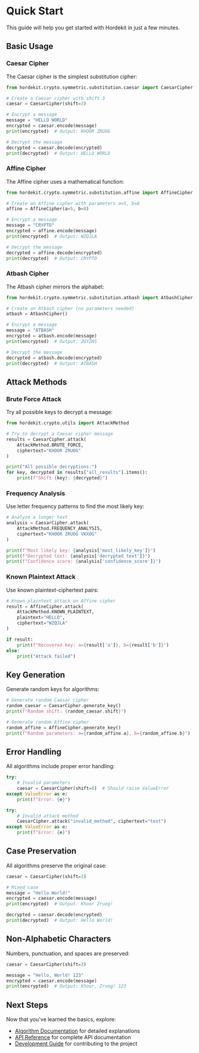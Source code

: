 # Quick Start

This guide will help you get started with Hordekit in just a few minutes.

## Basic Usage

### Caesar Cipher

The Caesar cipher is the simplest substitution cipher:

```python
from hordekit.crypto.symmetric.substitution.caesar import CaesarCipher

# Create a Caesar cipher with shift 3
caesar = CaesarCipher(shift=3)

# Encrypt a message
message = "HELLO WORLD"
encrypted = caesar.encode(message)
print(encrypted)  # Output: KHOOR ZRUOG

# Decrypt the message
decrypted = caesar.decode(encrypted)
print(decrypted)  # Output: HELLO WORLD
```

### Affine Cipher

The Affine cipher uses a mathematical function:

```python
from hordekit.crypto.symmetric.substitution.affine import AffineCipher

# Create an Affine cipher with parameters a=5, b=8
affine = AffineCipher(a=5, b=8)

# Encrypt a message
message = "CRYPTO"
encrypted = affine.encode(message)
print(encrypted)  # Output: WZQJLA

# Decrypt the message
decrypted = affine.decode(encrypted)
print(decrypted)  # Output: CRYPTO
```

### Atbash Cipher

The Atbash cipher mirrors the alphabet:

```python
from hordekit.crypto.symmetric.substitution.atbash import AtbashCipher

# Create an Atbash cipher (no parameters needed)
atbash = AtbashCipher()

# Encrypt a message
message = "ATBASH"
encrypted = atbash.encode(message)
print(encrypted)  # Output: ZGYZHS

# Decrypt the message
decrypted = atbash.decode(encrypted)
print(decrypted)  # Output: ATBASH
```

## Attack Methods

### Brute Force Attack

Try all possible keys to decrypt a message:

```python
from hordekit.crypto.utils import AttackMethod

# Try to decrypt a Caesar cipher message
results = CaesarCipher.attack(
    AttackMethod.BRUTE_FORCE,
    ciphertext="KHOOR ZRUOG"
)

print("All possible decryptions:")
for key, decrypted in results["all_results"].items():
    print(f"Shift {key}: {decrypted}")
```

### Frequency Analysis

Use letter frequency patterns to find the most likely key:

```python
# Analyze a longer text
analysis = CaesarCipher.attack(
    AttackMethod.FREQUENCY_ANALYSIS,
    ciphertext="KHOOR ZRUOG VKXOG"
)

print(f"Most likely key: {analysis['most_likely_key']}")
print(f"Decrypted text: {analysis['decrypted_text']}")
print(f"Confidence score: {analysis['confidence_score']}")
```

### Known Plaintext Attack

Use known plaintext-ciphertext pairs:

```python
# Known plaintext attack on Affine cipher
result = AffineCipher.attack(
    AttackMethod.KNOWN_PLAINTEXT,
    plaintext="HELLO",
    ciphertext="WZQJLA"
)

if result:
    print(f"Recovered key: a={result['a']}, b={result['b']}")
else:
    print("Attack failed")
```

## Key Generation

Generate random keys for algorithms:

```python
# Generate random Caesar cipher
random_caesar = CaesarCipher.generate_key()
print(f"Random shift: {random_caesar.shift}")

# Generate random Affine cipher
random_affine = AffineCipher.generate_key()
print(f"Random parameters: a={random_affine.a}, b={random_affine.b}")
```

## Error Handling

All algorithms include proper error handling:

```python
try:
    # Invalid parameters
    caesar = CaesarCipher(shift=0)  # Should raise ValueError
except ValueError as e:
    print(f"Error: {e}")

try:
    # Invalid attack method
    CaesarCipher.attack("invalid_method", ciphertext="test")
except ValueError as e:
    print(f"Error: {e}")
```

## Case Preservation

All algorithms preserve the original case:

```python
caesar = CaesarCipher(shift=3)

# Mixed case
message = "Hello World!"
encrypted = caesar.encode(message)
print(encrypted)  # Output: Khoor Zruog!

decrypted = caesar.decode(encrypted)
print(decrypted)  # Output: Hello World!
```

## Non-Alphabetic Characters

Numbers, punctuation, and spaces are preserved:

```python
caesar = CaesarCipher(shift=3)

message = "Hello, World! 123"
encrypted = caesar.encode(message)
print(encrypted)  # Output: Khoor, Zruog! 123
```

## Next Steps

Now that you've learned the basics, explore:

- [Algorithm Documentation](crypto/symmetric/substitution/) for detailed explanations
- [API Reference](api/) for complete API documentation
- [Development Guide](development/) for contributing to the project 